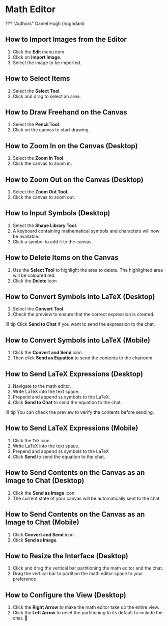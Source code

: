 # Math Editor
??? "Authors"
    Daniel Hugh (hughdani)

## How to Import Images from the Editor
1. Click the **Edit** menu item.
2. Click on **Import Image**.
3. Select the image to be imported.

## How to Select Items
1. Select the **Select Tool**.
2. Click and drag to select an area.

## How to Draw Freehand on the Canvas
1. Select the **Pencil Tool**.
2. Click on the canvas to start drawing.

## How to Zoom In on the Canvas (Desktop)
1. Select the **Zoom In Tool**.
2. Click the canvas to zoom in.

## How to Zoom Out on the Canvas (Desktop)
1. Select the **Zoom Out Tool**.
2. Click the canvas to zoom out.

## How to Input Symbols (Desktop)
1. Select the **Shape Library Tool**.
2. A keyboard containing mathematical symbols and characters will now be available.
3. Click a symbol to add it to the canvas.

## How to Delete Items on the Canvas
1. Use the **Select Tool** to highlight the area to delete. The highlighted area will be coloured red.
2. Click the **Delete** icon 

## How to Convert Symbols into LaTeX (Desktop)
1. Select the **Convert Tool**.
2. Check the preview to ensure that the correct expression is created.

!!! tip
    Click **Send to Chat** if you want to send the expression to the chat.

## How to Convert Symbols into LaTeX (Mobile)
1. Click the **Convert and Send** icon.
2. Then click **Send as Equation** to send the contents to the chatroom.

## How to Send LaTeX Expressions (Desktop)
1. Navigate to the math editor.
2. Write LaTeX into the text space.
3. Prepend and append `$$` symbols to the LaTeX.
4. Click **Send to Chat** to send the equation to the chat.

!!! tip
    You can check the preview to verify the contents before sending.

## How to Send LaTeX Expressions (Mobile)
1. Click the `TeX` icon.
2. Write LaTeX into the text space.
3. Prepend and append `$$` symbols to the LaTeX
4. Click **Send** to send the equation to the chat.

## How to Send Contents on the Canvas as an Image to Chat (Desktop)
1. Click the **Send as Image** icon.
2. The current state of your canvas will be automatically sent to the chat.

## How to Send Contents on the Canvas as an Image to Chat (Mobile)
1. Click **Convert and Send** icon.
2. Click **Send as Image**.

## How to Resize the Interface (Desktop)
1. Click and drag the vertical bar partitioning the math editor and the chat.
2. Drag the vertical bar to partition the math editor space to your preference

## How to Configure the View (Desktop)

1. Click the **Right Arrow** to make the math editor take up the entire view.
2. Click the **Left Arrow** to reset the partitioning to its default to include the chat.

